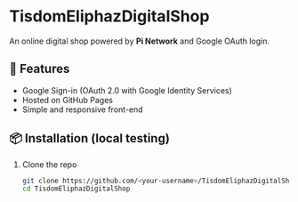 # TisdomEliphazDigitalShop

An online digital shop powered by **Pi Network** and Google OAuth login.

## 🚀 Features
- Google Sign-in (OAuth 2.0 with Google Identity Services)
- Hosted on GitHub Pages
- Simple and responsive front-end

## 📦 Installation (local testing)
1. Clone the repo
   ```bash
   git clone https://github.com/<your-username>/TisdomEliphazDigitalShop.git
   cd TisdomEliphazDigitalShop
